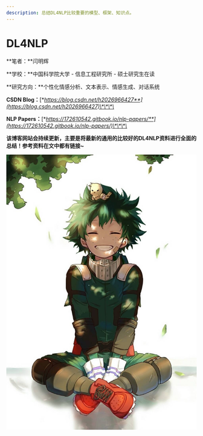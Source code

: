 ```yaml
---
description: 总结DL4NLP比较重要的模型、框架、知识点。
---
```


# DL4NLP

**笔者：**闫明辉

**学校：**中国科学院大学 - 信息工程研究所 - 硕士研究生在读

**研究方向：**个性化情感分析、文本表示、情感生成、对话系统

**CSDN Blog：**[**https://blog.csdn.net/h2026966427**](https://blog.csdn.net/h2026966427)\*\*\*\*

**NLP Papers：**[**https://172610542.gitbook.io/nlp-papers/**](https://172610542.gitbook.io/nlp-papers/)\*\*\*\*

**该博客网站会持续更新，主要是将最新的通用的比较好的DL4NLP资料进行全面的总结！参考资料在文中都有链接~**

![&#x7EFF;&#x8C37;&#x51FA;&#x4E45;](.gitbook/assets/lv-gu-1.jpg)

